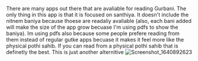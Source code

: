 There are many apps out there that are avaliable for reading Gurbani.
The only thing in this app is that it is focused on santhiya. It doesn't
include the nitnem baniya because thoese are readaliy avaliable (also, each bani added will
make the size of the app grow becuase I'm using pdfs to show the baniya). Im using pdfs also
because some people prefere reading from them instead of regular gutke apps becuase
it makes it feel more like the physical pothi sahib. If you can read from a physical pothi sahib that is definetly the best. This is just another alternitive
![Screenshot_1640892623](https://user-images.githubusercontent.com/73843250/147863053-20302289-4bf7-4cb6-ab69-57452a94d421.png)
